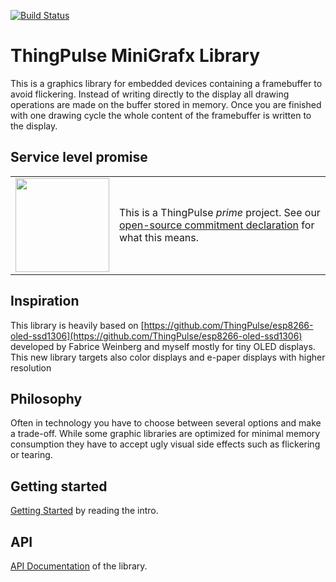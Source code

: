 [![Build Status](https://travis-ci.org/ThingPulse/minigrafx.svg?branch=master)](https://travis-ci.org/ThingPulse/minigrafx)

# ThingPulse MiniGrafx Library

This is a graphics library for embedded devices containing a framebuffer to avoid flickering. Instead of writing directly to the display all drawing operations are made on the buffer stored in memory. Once you are finished with one drawing cycle the whole content of the framebuffer is written to the display.

## Service level promise

<table><tr><td><img src="https://thingpulse.com/assets/ThingPulse-open-source-prime.png" width="150">
</td><td>This is a ThingPulse <em>prime</em> project. See our <a href="https://thingpulse.com/about/open-source-commitment/">open-source commitment declaration</a> for what this means.</td></tr></table>

## Inspiration

This library is heavily based on [https://github.com/ThingPulse/esp8266-oled-ssd1306](https://github.com/ThingPulse/esp8266-oled-ssd1306)
developed by Fabrice Weinberg and myself mostly for tiny OLED displays. This new library targets also color displays and e-paper displays with higher resolution

## Philosophy

Often in technology you have to choose between several options and make a trade-off. While some graphic libraries
are optimized for minimal memory consumption they have to accept ugly visual side effects such as flickering or tearing.

## Getting started

[Getting Started](Introduction.md) by reading the intro.

## API

[API Documentation](API.md) of the library.
